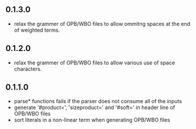 0.1.3.0
-------
* relax the grammer of OPB/WBO files to allow ommitng spaces at the end of weighted terms.

0.1.2.0
-------
* relax the grammer of OPB/WBO files to allow various use of space characters.

0.1.1.0
-------
* parse* functions fails if the parser does not consume all of the inputs
* generate '#product=', 'sizeproduct=' and '#soft=' in header line of OPB/WBO files
* sort literals in a non-linear term when generating OPB/WBO files

